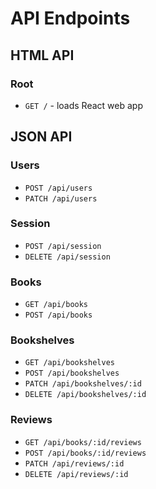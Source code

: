 # API Endpoints

## HTML API

### Root

- `GET /` - loads React web app

## JSON API

### Users

- `POST /api/users`
- `PATCH /api/users`

### Session

- `POST /api/session`
- `DELETE /api/session`

### Books

- `GET /api/books`
- `POST /api/books`

### Bookshelves

- `GET /api/bookshelves`
- `POST /api/bookshelves`
- `PATCH /api/bookshelves/:id`
- `DELETE /api/bookshelves/:id`

### Reviews

- `GET /api/books/:id/reviews`
- `POST /api/books/:id/reviews`
- `PATCH /api/reviews/:id`
- `DELETE /api/reviews/:id`
